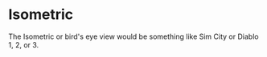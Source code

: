 # Isometric

The Isometric or bird's eye view would be something like Sim City or Diablo 1, 2, or 3.

